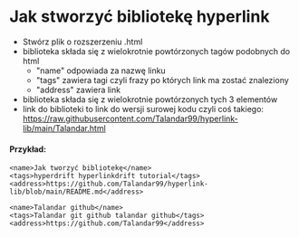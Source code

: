 # Jak stworzyć bibliotekę hyperlink
- Stwórz plik o rozszerzeniu .html
- biblioteka składa się z wielokrotnie powtórzonych tagów podobnych do html
  - "name" odpowiada za nazwę linku
  - "tags" zawiera tagi czyli frazy po których link ma zostać znaleziony
  - "address" zawiera link
- biblioteka składa się z wielokrotnie powtórzonych tych 3 elementów
- link do biblioteki to link do wersji surowej kodu czyli coś takiego: https://raw.githubusercontent.com/Talandar99/hyperlink-lib/main/Talandar.html
#### Przykład:
    <name>Jak tworzyć bibliotekę</name>
    <tags>hyperdrift hyperlinkdrift tutorial</tags>
    <address>https://github.com/Talandar99/hyperlink-lib/blob/main/README.md</address>
    
    <name>Talandar github</name>
    <tags>Talandar git github talandar github</tags>
    <address>https://github.com/Talandar99</address>



